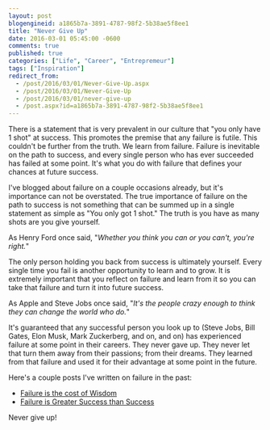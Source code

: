 ```yaml
---
layout: post
blogengineid: a1865b7a-3891-4787-98f2-5b38ae5f8ee1
title: "Never Give Up"
date: 2016-03-01 05:45:00 -0600
comments: true
published: true
categories: ["Life", "Career", "Entrepremeur"]
tags: ["Inspiration"]
redirect_from: 
  - /post/2016/03/01/Never-Give-Up.aspx
  - /post/2016/03/01/Never-Give-Up
  - /post/2016/03/01/never-give-up
  - /post.aspx?id=a1865b7a-3891-4787-98f2-5b38ae5f8ee1
---
```

<!-- more -->

There is a statement that is very prevalent in our culture that "you only have 1 shot" at success. This promotes the premise that any failure is futile. This couldn't be further from the truth. We learn from failure. Failure is inevitable on the path to success, and every single person who has ever succeeded has failed at some point. It's what you do with failure that defines your chances at future success.

I've blogged about failure on a couple occasions already, but it's importance can not be overstated. The true importance of failure on the path to success is not something that can be summed up in a single statement as simple as "You only got 1 shot." The truth is you have as many shots are you give yourself.

As Henry Ford once said, "*Whether you think you can or you can't, you're right.*"

The only person holding you back from success is ultimately yourself. Every single time you fail is another opportunity to learn and to grow. It is extremely important that you reflect on failure and learn from it so you can take that failure and turn it into future success.

As Apple and Steve Jobs once said, "*It's the people crazy enough to think they can change the world who do.*"

It's guaranteed that any successful person you look up to (Steve Jobs, Bill Gates, Elon Musk, Mark Zuckerberg, and on, and on) has experienced failure at some point in their careers. They never gave up. They never let that turn them away from their passions; from their dreams. They learned from that failure and used it for their advantage at some point in the future.

Here's a couple posts I've written on failure in the past:
<ul>
<li><a href="/post/2016/02/09/Failure-is-the-cost-of-Wisdom">Failure is the cost of Wisdom</a></li>
<li><a href="/post/2013/09/08/Failure-Is-Greater-Success-Than-Success">Failure is Greater Success than Success</a></li>
</ul>

Never give up!
